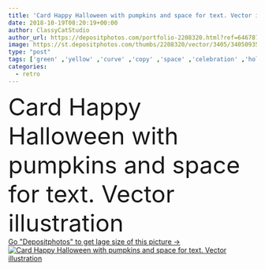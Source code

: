 ```yaml
---
title: 'Card Happy Halloween with pumpkins and space for text. Vector illustration'
date: 2018-10-19T08:20:19+00:00
author: ClassyCatStudio
author_url: https://depositphotos.com/portfolio-2208320.html?ref=64678756
image: https://st.depositphotos.com/thumbs/2208320/vector/3405/34050935/api_thumb_450.jpg?forcejpeg=true
type: "post"
tags: ['green' ,'yellow' ,'curve' ,'copy' ,'space' ,'celebration' ,'holiday' ,'party' ,'orange' ,'brown' ,'dark' ,'card' ,'old' ,'retro' ,'childhood' ,'kids' ,'banner' ,'grey' ,'invitation' ,'pumpkin' ,'horror' ,'scary' ,'halloween' ,'postcard' ,'fear' ,'spooky' ,'vinrage' ]
categories: 
  - retro
---
```

<div aling="center">
            <font size="60"> Card Happy Halloween with pumpkins and space for text. Vector illustration</font>   
</div>
<div>
    <a href='https://depositphotos.com/34050935/stock-illustration-card-happy-halloween-pumpkins-space.html?ref=64678756' target=_blank > Go "Depositphotos" to get lage size of this picture ->
        <img href='https://depositphotos.com/34050935/stock-illustration-card-happy-halloween-pumpkins-space.html?ref=64678756' src='https://st.depositphotos.com/2208320/3405/v/950/depositphotos_34050935-stock-illustration-card-happy-halloween-pumpkins-space.jpg?forcejpeg=true' alt='Card Happy Halloween with pumpkins and space for text. Vector illustration' >
    </a>
</div>
